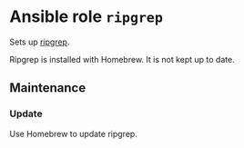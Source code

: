 # Ansible role `ripgrep`

Sets up [ripgrep](https://github.com/BurntSushi/ripgrep).

Ripgrep is installed with Homebrew. It is not kept up to date.

## Maintenance

### Update

Use Homebrew to update ripgrep.
